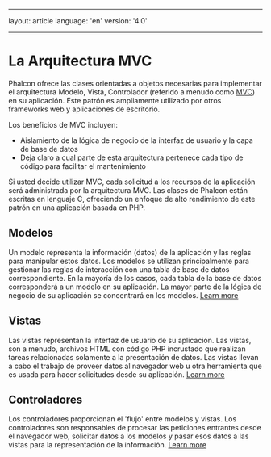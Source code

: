 * * *

layout: article language: 'en' version: '4.0'

* * *

<a name='architecture'></a>

# La Arquitectura MVC

Phalcon ofrece las clases orientadas a objetos necesarias para implementar el arquitectura Modelo, Vista, Controlador (referido a menudo como [MVC](https://en.wikipedia.org/wiki/Model–view–controller)) en su aplicación. Este patrón es ampliamente utilizado por otros frameworks web y aplicaciones de escritorio.

Los beneficios de MVC incluyen:

* Aislamiento de la lógica de negocio de la interfaz de usuario y la capa de base de datos
* Deja claro a cual parte de esta arquitectura pertenece cada tipo de código para facilitar el mantenimiento

Si usted decide utilizar MVC, cada solicitud a los recursos de la aplicación será administrada por la arquitectura MVC. Las clases de Phalcon están escritas en lenguaje C, ofreciendo un enfoque de alto rendimiento de este patrón en una aplicación basada en PHP.

<a name='models'></a>

## Modelos

Un modelo representa la información (datos) de la aplicación y las reglas para manipular estos datos. Los modelos se utilizan principalmente para gestionar las reglas de interacción con una tabla de base de datos correspondiente. En la mayoría de los casos, cada tabla de la base de datos corresponderá a un modelo en su aplicación. La mayor parte de la lógica de negocio de su aplicación se concentrará en los modelos. [Learn more](/4.0/en/models)

<a name='views'></a>

## Vistas

Las vistas representan la interfaz de usuario de su aplicación. Las vistas, son a menudo, archivos HTML con código PHP incrustado que realizan tareas relacionadas solamente a la presentación de datos. Las vistas llevan a cabo el trabajo de proveer datos al navegador web u otra herramienta que es usada para hacer solicitudes desde su aplicación. [Learn more](/4.0/en/views)

<a name='controllers'></a>

## Controladores

Los controladores proporcionan el 'flujo' entre modelos y vistas. Los controladores son responsables de procesar las peticiones entrantes desde el navegador web, solicitar datos a los modelos y pasar esos datos a las vistas para la representación de la información. [Learn more](/4.0/en/controllers)